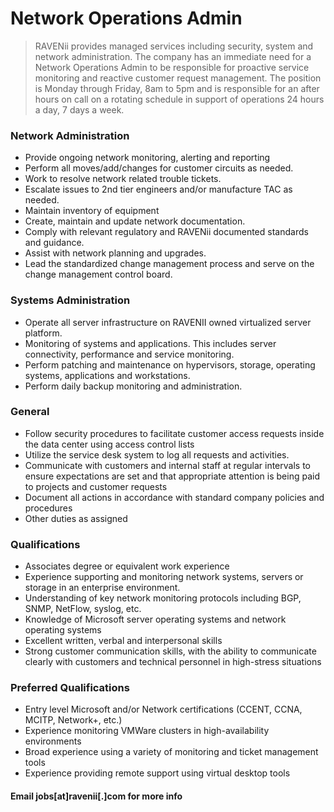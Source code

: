 # Network Operations Admin

>RAVENii provides managed services including security, system and network administration. The company has an immediate need for a Network Operations Admin to be responsible for proactive service monitoring and reactive customer request management. The position is Monday through Friday, 8am to 5pm and is responsible for an after hours on call on a rotating schedule in support of operations 24 hours a day, 7 days a week. 

### Network Administration
- Provide ongoing network monitoring, alerting and reporting
- Perform all moves/add/changes for customer circuits as needed.
- Work to resolve network related trouble tickets.
- Escalate issues to 2nd tier engineers and/or manufacture TAC as needed.
- Maintain inventory of equipment
- Create, maintain and update network documentation.
- Comply with relevant regulatory and RAVENii documented standards and guidance.
- Assist with network planning and upgrades.
- Lead the standardized change management process and serve on the change management control board.

### Systems Administration
- Operate all server infrastructure on RAVENII owned virtualized server platform.
- Monitoring of systems and applications. This includes server connectivity, performance and service monitoring.
- Perform patching and maintenance on hypervisors, storage, operating systems, applications and workstations.
- Perform daily backup monitoring and administration.

### General
- Follow security procedures to facilitate customer access requests inside the data center using access control lists
- Utilize the service desk system to log all requests and activities.
- Communicate with customers and internal staff at regular intervals to ensure expectations are set and that appropriate attention is being paid to projects and customer requests
- Document all actions in accordance with standard company policies and procedures
- Other duties as assigned

### Qualifications
- Associates degree or equivalent work experience
- Experience supporting and monitoring network systems, servers or storage in an enterprise environment. 
- Understanding of key network monitoring protocols including BGP, SNMP, NetFlow, syslog, etc.
- Knowledge of Microsoft server operating systems and network operating systems
- Excellent written, verbal and interpersonal skills
- Strong customer communication skills, with the ability to communicate clearly with customers and technical personnel in high-stress situations

### Preferred Qualifications
- Entry level Microsoft and/or Network certifications (CCENT, CCNA, MCITP, Network+, etc.)
- Experience monitoring VMWare clusters in high-availability environments
- Broad experience using a variety of monitoring and ticket management tools
- Experience providing remote support using virtual desktop tools

#### Email jobs[at]ravenii[.]com for more info
